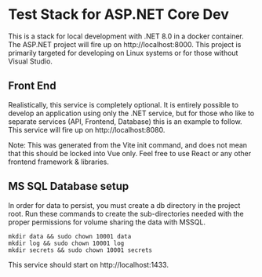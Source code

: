 # Test Stack for ASP.NET Core Dev
This is a stack for local development with .NET 8.0 in a docker container. The ASP.NET project will fire up on http://localhost:8000. This project is primarily targeted for developing on Linux systems or for those without Visual Studio.

## Front End
Realistically, this service is completely optional. It is entirely possible to develop an application using only the .NET service, but for those who like to separate services (API, Frontend, Database) this is an example to follow. This service will fire up on http://localhost:8080.

Note: This was generated from the Vite init command, and does not mean that this should be locked into Vue only. Feel free to use React or any other frontend framework & libraries.

## MS SQL Database setup
In order for data to persist, you must create a db directory in the project root. Run these commands to create the sub-directories needed with the proper permissions for volume sharing the data with MSSQL.
```
mkdir data && sudo chown 10001 data
mkdir log && sudo chown 10001 log
mkdir secrets && sudo chown 10001 secrets
```
This service should start on http://localhost:1433.